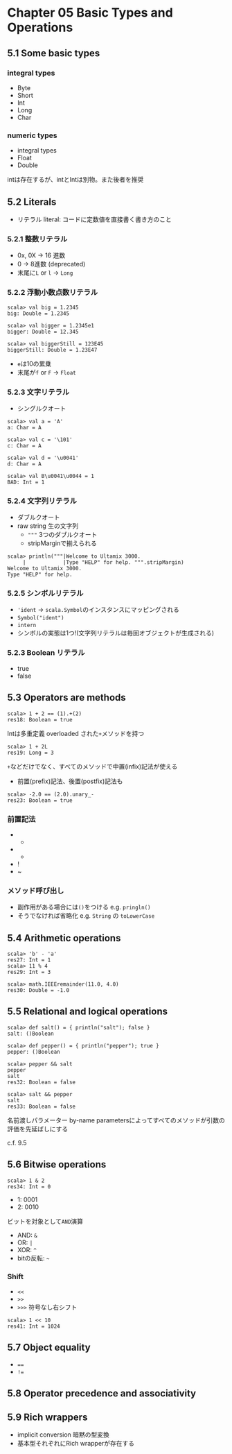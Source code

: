 Chapter 05 Basic Types and Operations
=====================================

5.1 Some basic types
--------------------

### integral types
- Byte
- Short
- Int
- Long
- Char

### numeric types
- integral types
- Float
- Double

intは存在するが、intとIntは別物。また後者を推奨

5.2 Literals
------------
- リテラル literal: コードに定数値を直接書く書き方のこと

### 5.2.1 整数リテラル
- 0x, 0X -> 16 進数
- 0 -> 8進数 (deprecated)
- 末尾に`L` or `l` -> `Long`

### 5.2.2 浮動小数点数リテラル
```
scala> val big = 1.2345
big: Double = 1.2345

scala> val bigger = 1.2345e1
bigger: Double = 12.345

scala> val biggerStill = 123E45
biggerStill: Double = 1.23E47
```

- `e`は10の累乗
- 末尾が`f` or `F` -> `Float`

### 5.2.3 文字リテラル
- シングルクオート

```
scala> val a = 'A'
a: Char = A

scala> val c = '\101'
c: Char = A

scala> val d = '\u0041'
d: Char = A

scala> val B\u0041\u0044 = 1
BAD: Int = 1
```

### 5.2.4 文字列リテラル
- ダブルクオート
- raw string 生の文字列
  - `"""` 3つのダブルクオート
  - stripMarginで揃えられる

```
scala> println("""|Welcome to Ultamix 3000.
     |            |Type "HELP" for help. """.stripMargin)
Welcome to Ultamix 3000.
Type "HELP" for help.
```
### 5.2.5 シンボルリテラル
- `'ident` -> `scala.Symbol`のインスタンスにマッピングされる
- `Symbol("ident")`
- `intern`
- シンボルの実態は1つ!(文字列リテラルは毎回オブジェクトが生成される)

### 5.2.3 Boolean リテラル
- true
- false

5.3 Operators are methods
-------------------------
```
scala> 1 + 2 == (1).+(2)
res18: Boolean = true
```

Intは多重定義 overloaded された`+`メソッドを持つ

```
scala> 1 + 2L
res19: Long = 3
```

`+`などだけでなく、すべてのメソッドで中置(infix)記法が使える

- 前置(prefix)記法、後置(postfix)記法も

```
scala> -2.0 == (2.0).unary_-
res23: Boolean = true
```

### 前置記法
- +
- -
- !
- ~

### メソッド呼び出し
- 副作用がある場合には`()`をつける e.g. `pringln()`
- そうでなければ省略化 e.g. `String` の `toLowerCase`

5.4 Arithmetic operations
-------------------------
```
scala> 'b' - 'a'
res27: Int = 1
scala> 11 % 4
res29: Int = 3

scala> math.IEEEremainder(11.0, 4.0)
res30: Double = -1.0
```

5.5 Relational and logical operations
-------------------------------------
```
scala> def salt() = { println("salt"); false }
salt: ()Boolean

scala> def pepper() = { println("pepper"); true }
pepper: ()Boolean

scala> pepper && salt
pepper
salt
res32: Boolean = false

scala> salt && pepper
salt
res33: Boolean = false
```

名前渡しパラメーター by-name parametersによってすべてのメソッドが引数の評価を先延ばしにする

c.f. 9.5


5.6 Bitwise operations
----------------------
```
scala> 1 & 2
res34: Int = 0
```

- 1: 0001
- 2: 0010

ビットを対象として`AND`演算

- AND: `&`
- OR: `|`
- XOR: `^`
- bitの反転: `~`

### Shift
- `<<`
- `>>`
- `>>>` 符号なし右シフト

```
scala> 1 << 10
res41: Int = 1024
```

5.7 Object equality
-------------------
- `==`
- `!=`

5.8 Operator precedence and associativity
-----------------------------------------

5.9 Rich wrappers
-----------------
- implicit conversion 暗黙の型変換
- 基本型それぞれにRich wrapperが存在する















